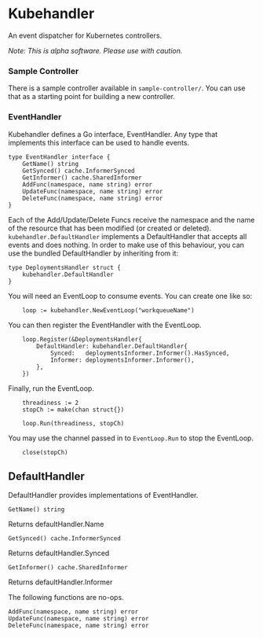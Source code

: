 # Kubehandler

An event dispatcher for Kubernetes controllers.

_Note: This is alpha software. Please use with caution._

### Sample Controller

There is a sample controller available in `sample-controller/`. You can use
that as a starting point for building a new controller.

### EventHandler

Kubehandler defines a Go interface, EventHandler. Any type that implements this
interface can be used to handle events.

```
type EventHandler interface {
	GetName() string
	GetSynced() cache.InformerSynced
	GetInformer() cache.SharedInformer
	AddFunc(namespace, name string) error
	UpdateFunc(namespace, name string) error
	DeleteFunc(namespace, name string) error
}
```

Each of the Add/Update/Delete Funcs receive the namespace and the name of the
resource that has been modified (or created or deleted).
`kubehandler.DefaultHandler` implements a DefaultHandler that accepts all
events and does nothing. In order to make use of this behaviour, you can use
the bundled DefaultHandler by inheriting from it:

```
type DeploymentsHandler struct {
	kubehandler.DefaultHandler
}
```

You will need an EventLoop to consume events. You can create one like so:

```
	loop := kubehandler.NewEventLoop("workqueueName")
```

You can then register the EventHandler with the EventLoop.

```
	loop.Register(&DeploymentsHandler{
		DefaultHandler: kubehandler.DefaultHandler{
			Synced:   deploymentsInformer.Informer().HasSynced,
			Informer: deploymentsInformer.Informer(),
		},
	})

```

Finally, run the EventLoop.


```
	threadiness := 2
	stopCh := make(chan struct{})

	loop.Run(threadiness, stopCh)
```

You may use the channel passed in to `EventLoop.Run` to stop the EventLoop.

```
	close(stopCh)
```

## DefaultHandler
DefaultHandler provides implementations of EventHandler.

	GetName() string
Returns defaultHandler.Name

	GetSynced() cache.InformerSynced
Returns defaultHandler.Synced

	GetInformer() cache.SharedInformer
Returns defaultHandler.Informer

The following functions are no-ops.
```
AddFunc(namespace, name string) error
UpdateFunc(namespace, name string) error
DeleteFunc(namespace, name string) error
```
